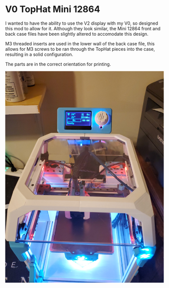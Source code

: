 # V0 TopHat Mini 12864

I wanted to have the ability to use the V2 display with my V0, so designed this mod to allow for it. Although they look similar, the Mini 12864 front and back case files have been slightly altered to accomodate this design.

M3 threaded inserts are used in the lower wall of the back case file, this allows for M3 screws to be ran through the TopHat pieces into the case, resulting in a solid configuration. 

The parts are in the correct orientation for printing.

![TopHat Mini 12864 1](https://github.com/Maverick-3D/VoronUsers/blob/master/printer_mods/Maverick_/V0_TopHat_Mini_12864/Images/TopHat%20Mini%2012864%20Front.jpg)

